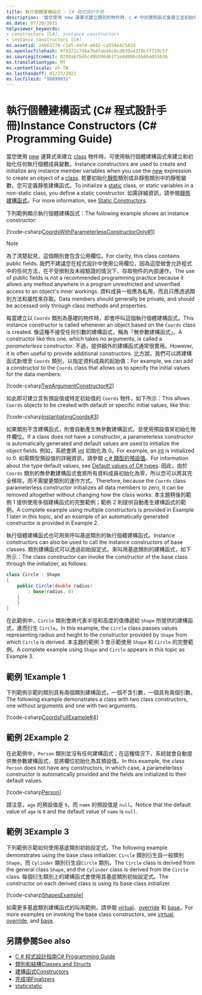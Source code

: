 ```yaml
---
title: 執行個體建構函式 - C# 程式設計手冊
description: '當您使用 new 運算式建立類別的物件時，c # 中的實例函式會建立並初始化任何實例成員變數。'
ms.date: 07/20/2015
helpviewer_keywords:
- constructors [C#], instance constructors
- instance constructors [C#]
ms.assetid: 24663779-c1e5-4af4-a942-ca554e4c542d
ms.openlocfilehash: 0f9372c744a7bdfab44c8cd020a4378cff729c57
ms.sourcegitcommit: 8299abfbd5c49b596d61f1e4d09bc6b8ba055b36
ms.translationtype: MT
ms.contentlocale: zh-TW
ms.lasthandoff: 01/27/2021
ms.locfileid: "98899031"
---
```

# <a name="instance-constructors-c-programming-guide"></a><span data-ttu-id="be5fe-103">執行個體建構函式 (C# 程式設計手冊)</span><span class="sxs-lookup"><span data-stu-id="be5fe-103">Instance Constructors (C# Programming Guide)</span></span>

<span data-ttu-id="be5fe-104">當您使用 [new](../../language-reference/operators/new-operator.md) 運算式來建立 [class](../../language-reference/keywords/class.md) 物件時，可使用執行個體建構函式來建立和初始化任何執行個體成員變數。</span><span class="sxs-lookup"><span data-stu-id="be5fe-104">Instance constructors are used to create and initialize any instance member variables when you use the [new](../../language-reference/operators/new-operator.md) expression to create an object of a [class](../../language-reference/keywords/class.md).</span></span> <span data-ttu-id="be5fe-105">若要初始化[靜態](../../language-reference/keywords/static.md)類別或非靜態類別中的靜態變數，您可定義靜態建構函式。</span><span class="sxs-lookup"><span data-stu-id="be5fe-105">To initialize a [static](../../language-reference/keywords/static.md) class, or static variables in a non-static class, you define a static constructor.</span></span> <span data-ttu-id="be5fe-106">如需詳細資訊，請參閱[靜態建構函式](./static-constructors.md)。</span><span class="sxs-lookup"><span data-stu-id="be5fe-106">For more information, see [Static Constructors](./static-constructors.md).</span></span>  
  
 <span data-ttu-id="be5fe-107">下列範例顯示執行個體建構函式：</span><span class="sxs-lookup"><span data-stu-id="be5fe-107">The following example shows an instance constructor:</span></span>  
  
 [!code-csharp[CoordsWithParameterlessConstructorOnly#1](snippets/instance-constructors/coords/Program.cs#1)]
  
> [!NOTE]
> <span data-ttu-id="be5fe-108">為了清楚起見，這個類別會包含公用欄位。</span><span class="sxs-lookup"><span data-stu-id="be5fe-108">For clarity, this class contains public fields.</span></span> <span data-ttu-id="be5fe-109">我們不建議您在程式設計中使用公用欄位，因為這麼做會允許程式中的任何方法，在不受限制及未經驗證的情況下，存取物件的內部運作。</span><span class="sxs-lookup"><span data-stu-id="be5fe-109">The use of public fields is not a recommended programming practice because it allows any method anywhere in a program unrestricted and unverified access to an object's inner workings.</span></span> <span data-ttu-id="be5fe-110">資料成員一般應為私用，而且只應透過類別方法和屬性來存取。</span><span class="sxs-lookup"><span data-stu-id="be5fe-110">Data members should generally be private, and should be accessed only through class methods and properties.</span></span>  
  
 <span data-ttu-id="be5fe-111">每當建立以 `Coords` 類別為基礎的物件時，即會呼叫這個執行個體建構函式。</span><span class="sxs-lookup"><span data-stu-id="be5fe-111">This instance constructor is called whenever an object based on the `Coords` class is created.</span></span> <span data-ttu-id="be5fe-112">像這種不接受任何引數的建構函式，稱為「無參數建構函式」。</span><span class="sxs-lookup"><span data-stu-id="be5fe-112">A constructor like this one, which takes no arguments, is called a *parameterless constructor*.</span></span> <span data-ttu-id="be5fe-113">不過，提供額外的建構函式通常很實用。</span><span class="sxs-lookup"><span data-stu-id="be5fe-113">However, it is often useful to provide additional constructors.</span></span> <span data-ttu-id="be5fe-114">比方說，我們可以將建構函式新增至 `Coords` 類別，以指定資料成員的起始值：</span><span class="sxs-lookup"><span data-stu-id="be5fe-114">For example, we can add a constructor to the `Coords` class that allows us to specify the initial values for the data members:</span></span>  
  
 [!code-csharp[TwoArgumentConstructor#2](snippets/instance-constructors/coords/Program.cs#2)]
  
 <span data-ttu-id="be5fe-115">如此即可建立含有預設值或特定初始值的 `Coords` 物件，如下所示：</span><span class="sxs-lookup"><span data-stu-id="be5fe-115">This allows `Coords` objects to be created with default or specific initial values, like this:</span></span>  
  
 [!code-csharp[InstantiatingCoords#3](snippets/instance-constructors/coords/Program.cs#3)]
  
 <span data-ttu-id="be5fe-116">如果類別不含建構函式，則會自動產生無參數建構函式，並使用預設值來初始化物件欄位。</span><span class="sxs-lookup"><span data-stu-id="be5fe-116">If a class does not have a constructor, a parameterless constructor is automatically generated and default values are used to initialize the object fields.</span></span> <span data-ttu-id="be5fe-117">例如，系統會將 [int](../../language-reference/builtin-types/integral-numeric-types.md) 初始化為 0。</span><span class="sxs-lookup"><span data-stu-id="be5fe-117">For example, an [int](../../language-reference/builtin-types/integral-numeric-types.md) is initialized to 0.</span></span> <span data-ttu-id="be5fe-118">如需類型預設值的詳細資訊，請參閱 [c # 類型的預設值](../../language-reference/builtin-types/default-values.md)。</span><span class="sxs-lookup"><span data-stu-id="be5fe-118">For information about the type default values, see [Default values of C# types](../../language-reference/builtin-types/default-values.md).</span></span> <span data-ttu-id="be5fe-119">因此，由於 `Coords` 類別的無參數建構函式會將所有資料成員初始化為零，所以您可以將其完全移除，而不需變更類別的運作方式。</span><span class="sxs-lookup"><span data-stu-id="be5fe-119">Therefore, because the `Coords` class parameterless constructor initializes all data members to zero, it can be removed altogether without changing how the class works.</span></span> <span data-ttu-id="be5fe-120">本主題稍後的範例 1 提供使用多個建構函式的完整範例；範例 2 則提供自動產生建構函式的範例。</span><span class="sxs-lookup"><span data-stu-id="be5fe-120">A complete example using multiple constructors is provided in Example 1 later in this topic, and an example of an automatically generated constructor is provided in Example 2.</span></span>  
  
 <span data-ttu-id="be5fe-121">執行個體建構函式也可用來呼叫基底類別的執行個體建構函式。</span><span class="sxs-lookup"><span data-stu-id="be5fe-121">Instance constructors can also be used to call the instance constructors of base classes.</span></span> <span data-ttu-id="be5fe-122">類別建構函式可以透過初始設定式，來叫用基底類別的建構函式，如下所示：</span><span class="sxs-lookup"><span data-stu-id="be5fe-122">The class constructor can invoke the constructor of the base class through the initializer, as follows:</span></span>  
  
```csharp
class Circle : Shape
{
    public Circle(double radius)
        : base(radius, 0)
    {
    }
}
```
  
 <span data-ttu-id="be5fe-123">在此範例中，`Circle` 類別會將代表半徑和高度的值傳遞給 `Shape` 所提供的建構函式，進而衍生 `Circle`。</span><span class="sxs-lookup"><span data-stu-id="be5fe-123">In this example, the `Circle` class passes values representing radius and height to the constructor provided by `Shape` from which `Circle` is derived.</span></span> <span data-ttu-id="be5fe-124">本主題的範例 3 會示範使用 `Shape` 和 `Circle` 的完整範例。</span><span class="sxs-lookup"><span data-stu-id="be5fe-124">A complete example using `Shape` and `Circle` appears in this topic as Example 3.</span></span>  
  
## <a name="example-1"></a><span data-ttu-id="be5fe-125">範例 1</span><span class="sxs-lookup"><span data-stu-id="be5fe-125">Example 1</span></span>  

 <span data-ttu-id="be5fe-126">下列範例示範的類別具有兩個類別建構函式，一個不含引數，一個具有兩個引數。</span><span class="sxs-lookup"><span data-stu-id="be5fe-126">The following example demonstrates a class with two class constructors, one without arguments and one with two arguments.</span></span>  
  
 [!code-csharp[CoordsFullExample#4](snippets/instance-constructors/coords/Program.cs#4)]
  
## <a name="example-2"></a><span data-ttu-id="be5fe-127">範例 2</span><span class="sxs-lookup"><span data-stu-id="be5fe-127">Example 2</span></span>  

 <span data-ttu-id="be5fe-128">在此範例中，`Person` 類別並沒有任何建構函式；在這種情況下，系統就會自動提供無參數建構函式，並將欄位初始化為其預設值。</span><span class="sxs-lookup"><span data-stu-id="be5fe-128">In this example, the class `Person` does not have any constructors, in which case, a parameterless constructor is automatically provided and the fields are initialized to their default values.</span></span>  
  
 [!code-csharp[Person](snippets/instance-constructors/person/Program.cs)]
  
 <span data-ttu-id="be5fe-129">請注意，`age` 的預設值是 `0`，而 `name` 的預設值是 `null`。</span><span class="sxs-lookup"><span data-stu-id="be5fe-129">Notice that the default value of `age` is `0` and the default value of `name` is `null`.</span></span>
  
## <a name="example-3"></a><span data-ttu-id="be5fe-130">範例 3</span><span class="sxs-lookup"><span data-stu-id="be5fe-130">Example 3</span></span>  

 <span data-ttu-id="be5fe-131">下列範例示範如何使用基底類別初始設定式。</span><span class="sxs-lookup"><span data-stu-id="be5fe-131">The following example demonstrates using the base class initializer.</span></span> <span data-ttu-id="be5fe-132">`Circle` 類別衍生自一般類別 `Shape`，而 `Cylinder` 類別衍生自`Circle` 類別。</span><span class="sxs-lookup"><span data-stu-id="be5fe-132">The `Circle` class is derived from the general class `Shape`, and the `Cylinder` class is derived from the `Circle` class.</span></span> <span data-ttu-id="be5fe-133">每個衍生類別上的建構函式會使用其基底類別初始設定式。</span><span class="sxs-lookup"><span data-stu-id="be5fe-133">The constructor on each derived class is using its base class initializer.</span></span>  
  
 [!code-csharp[ShapesExample](snippets/instance-constructors/shapes/Program.cs)]
  
 <span data-ttu-id="be5fe-134">如需更多基底類別建構函式的叫用範例，請參閱 [virtual](../../language-reference/keywords/virtual.md)、[override](../../language-reference/keywords/override.md) 和 [base](../../language-reference/keywords/base.md)。</span><span class="sxs-lookup"><span data-stu-id="be5fe-134">For more examples on invoking the base class constructors, see [virtual](../../language-reference/keywords/virtual.md), [override](../../language-reference/keywords/override.md), and [base](../../language-reference/keywords/base.md).</span></span>  
  
## <a name="see-also"></a><span data-ttu-id="be5fe-135">另請參閱</span><span class="sxs-lookup"><span data-stu-id="be5fe-135">See also</span></span>

- [<span data-ttu-id="be5fe-136">C # 程式設計指南</span><span class="sxs-lookup"><span data-stu-id="be5fe-136">C# Programming Guide</span></span>](../index.md)
- [<span data-ttu-id="be5fe-137">類別和結構</span><span class="sxs-lookup"><span data-stu-id="be5fe-137">Classes and Structs</span></span>](./index.md)
- [<span data-ttu-id="be5fe-138">建構函式</span><span class="sxs-lookup"><span data-stu-id="be5fe-138">Constructors</span></span>](./constructors.md)
- [<span data-ttu-id="be5fe-139">完成項</span><span class="sxs-lookup"><span data-stu-id="be5fe-139">Finalizers</span></span>](./destructors.md)
- [<span data-ttu-id="be5fe-140">static</span><span class="sxs-lookup"><span data-stu-id="be5fe-140">static</span></span>](../../language-reference/keywords/static.md)
